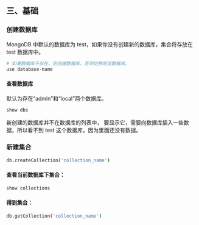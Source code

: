 ## 三、基础
### 创建数据库
MongoDB 中默认的数据库为 test，如果你没有创建新的数据库，集合将存放在 test 数据库中。

``` bash
# 如果数据库不存在，则创建数据库，否则切换到该数据库。
use database-name```

#### 查看数据库
默认为存在“admin”和“local”两个数据库。

``` bash
show dbs```

新创建的数据库并不在数据库的列表中， 要显示它，需要向数据库插入一些数据，所以看不到 test 这个数据库，因为里面还没有数据。

### 新建集合
``` bash
db.createCollection('collection_name')```

#### 查看当前数据库下集合： 
``` bash
show collections
```

#### 得到集合：``` bash
db.getCollection('collection_name')
```